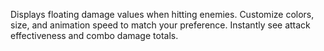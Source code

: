 Displays floating damage values when hitting enemies. Customize colors, size, and animation speed to match your preference. Instantly see attack effectiveness and combo damage totals.